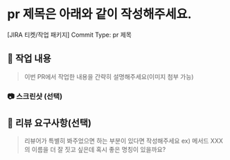 # pr 제목은 아래와 같이 작성해주세요.

[JIRA 티켓/작업 패키지] Commit Type: pr 제목

<!-- 작업 패키지: root, ui, trainer, user, config-eslint, config-typescript, config-tailwind, storybook -->

## 📝 작업 내용

> 이번 PR에서 작업한 내용을 간략히 설명해주세요(이미지 첨부 가능)

### 📷 스크린샷 (선택)

## 💬 리뷰 요구사항(선택)

> 리뷰어가 특별히 봐주었으면 하는 부분이 있다면 작성해주세요
> ex) 메서드 XXX의 이름을 더 잘 짓고 싶은데 혹시 좋은 명칭이 있을까요?

